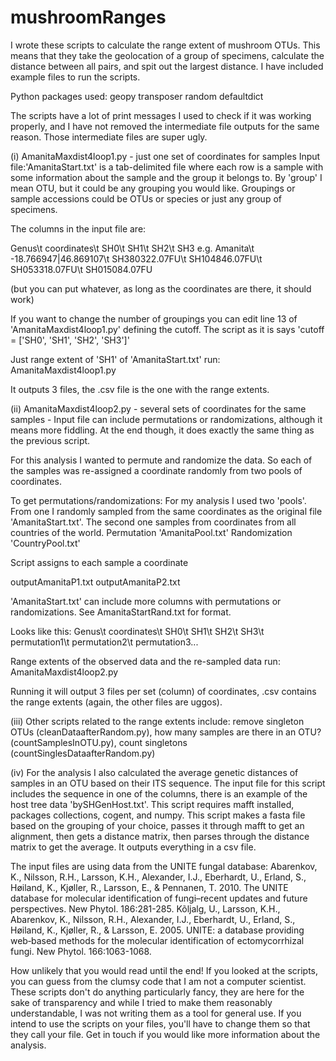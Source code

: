# mushroomRanges

I wrote these scripts to calculate the range extent of mushroom OTUs. 
This means that they take the geolocation of a group of specimens, calculate the distance between all pairs, and spit out the largest distance.
I have included example files to run the scripts. 

Python packages used:
geopy
transposer
random
defaultdict

The scripts have a lot of print messages I used to check if it was working properly, and I have not removed the intermediate file outputs for the same reason. Those intermediate files are super ugly.

(i) AmanitaMaxdist4loop1.py - just one set of coordinates for samples 
Input file:'AmanitaStart.txt' is a tab-delimited file where each row is a sample with some information about the sample and the group it belongs to. By 'group' I mean OTU, but it could be any grouping you would like. Groupings or sample accessions could be OTUs or species or just any group of specimens.

The columns in the input file are:

Genus\t coordinates\t SH0\t SH1\t SH2\t SH3
e.g.
Amanita\t -18.766947|46.869107\t SH380322.07FU\t SH104846.07FU\t SH053318.07FU\t SH015084.07FU

(but you can put whatever, as long as the coordinates are there, it should work)

If you want to change the number of groupings you can edit line 13 of 'AmanitaMaxdist4loop1.py' defining the cutoff. The script as it is says 'cutoff = ['SH0', 'SH1', 'SH2', 'SH3']'

Just range extent of 'SH1' of 'AmanitaStart.txt' run:
AmanitaMaxdist4loop1.py

It outputs 3 files, the .csv file is the one with the range extents.


(ii) AmanitaMaxdist4loop2.py - several sets of coordinates for the same samples - Input file can include permutations or randomizations, although it means more fiddling. At the end though, it does exactly the same thing as the previous script.

For this analysis I wanted to permute and randomize the data. So each of the samples was re-assigned a coordinate randomly from two pools of coordinates.

To get permutations/randomizations:
For my analysis I used two 'pools'. From one I randomly sampled from the same coordinates as the original file 'AmanitaStart.txt'. The second one samples from coordinates from all countries of the world.
Permutation 'AmanitaPool.txt'
Randomization 'CountryPool.txt'

Script assigns to each sample a coordinate

outputAmanitaP1.txt
outputAmanitaP2.txt

'AmanitaStart.txt' can include more columns with permutations or randomizations. See AmanitaStartRand.txt for format.

Looks like this:
Genus\t coordinates\t SH0\t SH1\t SH2\t SH3\t permutation1\t permutation2\t permutation3...

Range extents of the observed data and the re-sampled data run:
AmanitaMaxdist4loop2.py

Running it will output 3 files per set (column) of coordinates, .csv contains the range extents (again, the other files are uggos).


(iii) Other scripts related to the range extents include: remove singleton OTUs (cleanDataafterRandom.py), how many samples are there in an OTU? (countSamplesInOTU.py), count singletons (countSinglesDataafterRandom.py)


(iv) For the analysis I also calculated the average genetic distances of samples in an OTU based on their ITS sequence. The input file for this script includes the sequence in one of the columns, there is an example of the host tree data 'bySHGenHost.txt'. This script requires mafft installed, packages collections, cogent, and numpy.
This script makes a fasta file based on the grouping of your choice, passes it through mafft to get an alignment, then gets a distance matrix, then parses through the distance matrix to get the average. It outputs everything in a csv file.

The input files are using data from the UNITE fungal database:
Abarenkov, K., Nilsson, R.H., Larsson, K.H., Alexander, I.J., Eberhardt, U., Erland, S., Høiland, K., Kjøller, R., Larsson, E., & Pennanen, T. 2010. The UNITE database for molecular identification of fungi–recent updates and future perspectives. New Phytol. 186:281-285.
Kõljalg, U., Larsson, K.H., Abarenkov, K., Nilsson, R.H., Alexander, I.J., Eberhardt, U., Erland, S., Høiland, K., Kjøller, R., & Larsson, E. 2005. UNITE: a database providing web‐based methods for the molecular identification of ectomycorrhizal fungi. New Phytol. 166:1063-1068.

How unlikely that you would read until the end! If you looked at the scripts, you can guess from the clumsy code that I am not a computer scientist. These scripts don't do anything particularly fancy, they are here for the sake of transparency and while I tried to make them reasonably understandable, I was not writing them as a tool for general use. If you intend to use the scripts on your files, you'll have to change them so that they call your file. Get in touch if you would like more information about the analysis.

